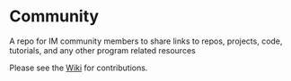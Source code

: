 # Community
A repo for IM community members to share links to repos, projects, code, tutorials, and any other program related resources

Please see the [Wiki]() for contributions.
